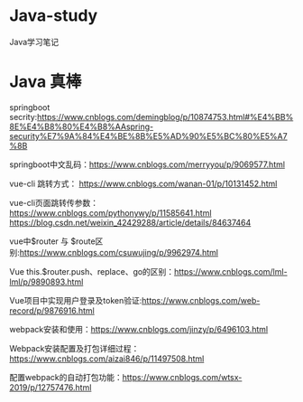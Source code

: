# Java-study
Java学习笔记

# Java 真棒

springboot secrity:https://www.cnblogs.com/demingblog/p/10874753.html#%E4%BB%8E%E4%B8%80%E4%B8%AAspring-security%E7%9A%84%E4%BE%8B%E5%AD%90%E5%BC%80%E5%A7%8B

springboot中文乱码：https://www.cnblogs.com/merryyou/p/9069577.html

vue-cli 跳转方式： https://www.cnblogs.com/wanan-01/p/10131452.html

vue-cli页面跳转传参数：https://www.cnblogs.com/pythonywy/p/11585641.html
https://blog.csdn.net/weixin_42429288/article/details/84637464

vue中$router 与 $route区别:https://www.cnblogs.com/csuwujing/p/9962974.html

Vue this.$router.push、replace、go的区别：https://www.cnblogs.com/lml-lml/p/9890893.html

Vue项目中实现用户登录及token验证:https://www.cnblogs.com/web-record/p/9876916.html

webpack安装和使用：https://www.cnblogs.com/jinzy/p/6496103.html

Webpack安装配置及打包详细过程：https://www.cnblogs.com/aizai846/p/11497508.html

配置webpack的自动打包功能：https://www.cnblogs.com/wtsx-2019/p/12757476.html
